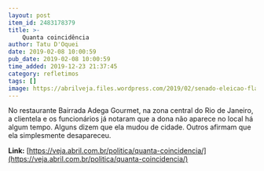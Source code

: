```yaml
---
layout: post
item_id: 2483178379
title: >-
    Quanta coincidência
author: Tatu D'Oquei
date: 2019-02-08 10:00:59
pub_date: 2019-02-08 10:00:59
time_added: 2019-12-23 21:37:45
category: refletimos
tags: []
image: https://abrilveja.files.wordpress.com/2019/02/senado-eleicao-flavio-bolsonaro-2019-6110.jpg.jpg?quality=70&strip=info&w=680&h=453&crop=1
---
```


No restaurante Bairrada Adega Gourmet, na zona central do Rio de Janeiro, a clientela e os funcionários já notaram que a dona não aparece no local há algum tempo. Alguns dizem que ela mudou de cidade. Outros afirmam que ela simplesmente desapareceu.

**Link:** [https://veja.abril.com.br/politica/quanta-coincidencia/](https://veja.abril.com.br/politica/quanta-coincidencia/)

